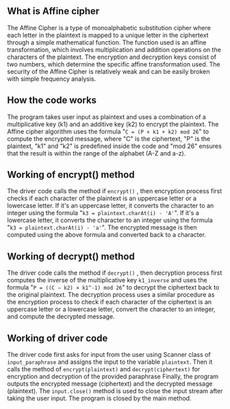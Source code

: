 ## What is Affine cipher ##

The Affine Cipher is a type of monoalphabetic substitution cipher where each letter in the plaintext is mapped to a unique letter in the ciphertext through a simple mathematical function. The function used is an affine transformation, which involves multiplication and addition operations on the characters of the plaintext. The encryption and decryption keys consist of two numbers, which determine the specific affine transformation used. The security of the Affine Cipher is relatively weak and can be easily broken with simple frequency analysis.

## How the code works ##
The program takes user input as plaintext and uses a combination of a multiplicative key (k1) and an additive key (k2) to encrypt the plaintext. The Affine cipher algorithm uses the formula "`C = (P × k1 + k2) mod 26`" to compute the encrypted message, where "C" is the ciphertext, "P" is the plaintext, "k1" and "k2" is predefined inside the code and "mod 26" ensures that the result is within the range of the alphabet (A-Z and a-z).

## Working of encrypt() method ##
The driver code calls the method if `encrypt()` , then encryption process first checks if each character of the plaintext is an uppercase letter or a lowercase letter. If it's an uppercase letter, it converts the character to an integer using the formula "`k3 = plaintext.charAt(i) - 'A'`". If it's a lowercase letter, it converts the character to an integer using the formula "`k3 = plaintext.charAt(i) - 'a'`". The encrypted message is then computed using the above formula and converted back to a character.

## Working of decrypt() method ##
The driver code calls the method if `decrypt()` , then decryption process first computes the inverse of the multiplicative key `k1_inverse` and uses the formula "`P = ((C − k2) × k1^-1) mod 26`" to decrypt the ciphertext back to the original plaintext. The decryption process uses a similar procedure as the encryption process to check if each character of the ciphertext is an uppercase letter or a lowercase letter, convert the character to an integer, and compute the decrypted message.

## Working of driver code ## 
The driver code first asks for input from the user using Scanner class of `input_paraphrase` and assigns the input to the variable `plaintext`.
Then it calls the method of `encrypt(plaintext)` and `decrypt(ciphertext)` for encryption and decryption of the provided paraphrase
Finally, the program outputs the encrypted message (ciphertext) and the decrypted message (plaintext). The `input.close()` method is used to close the input stream after taking the user input. The program is closed by the main method.
